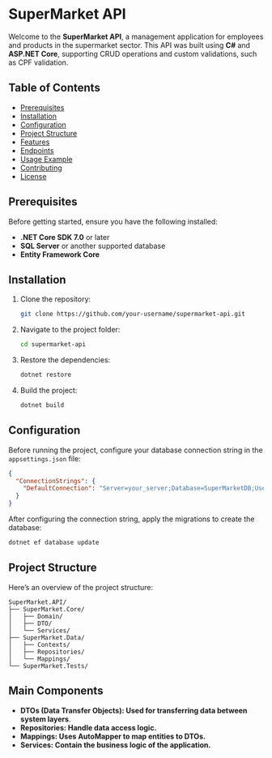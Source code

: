 # SuperMarket API

Welcome to the **SuperMarket API**, a management application for employees and products in the supermarket sector. This API was built using **C#** and **ASP.NET Core**, supporting CRUD operations and custom validations, such as CPF validation.

## Table of Contents

- [Prerequisites](#prerequisites)
- [Installation](#installation)
- [Configuration](#configuration)
- [Project Structure](#project-structure)
- [Features](#features)
- [Endpoints](#endpoints)
- [Usage Example](#usage-example)
- [Contributing](#contributing)
- [License](#license)

## Prerequisites

Before getting started, ensure you have the following installed:

- **.NET Core SDK 7.0** or later
- **SQL Server** or another supported database
- **Entity Framework Core**

## Installation

1. Clone the repository:

    ```bash
    git clone https://github.com/your-username/supermarket-api.git
    ```

2. Navigate to the project folder:

    ```bash
    cd supermarket-api
    ```

3. Restore the dependencies:

    ```bash
    dotnet restore
    ```

4. Build the project:

    ```bash
    dotnet build
    ```

## Configuration

Before running the project, configure your database connection string in the `appsettings.json` file:

```json
{
  "ConnectionStrings": {
    "DefaultConnection": "Server=your_server;Database=SuperMarketDB;User Id=your_user;Password=your_password;"
  }
}
````
After configuring the connection string, apply the migrations to create the database:
```bash
dotnet ef database update
````
## Project Structure
Here’s an overview of the project structure:
```plaintext
SuperMarket.API/
├── SuperMarket.Core/
│   ├── Domain/
│   ├── DTO/
│   └── Services/
├── SuperMarket.Data/
│   ├── Contexts/
│   ├── Repositories/
│   └── Mappings/
└── SuperMarket.Tests/
```
## Main Components
- **DTOs (Data Transfer Objects): Used for transferring data between system layers**.
- **Repositories: Handle data access logic.**
- **Mappings: Uses AutoMapper to map entities to DTOs.**
- **Services: Contain the business logic of the application.**
